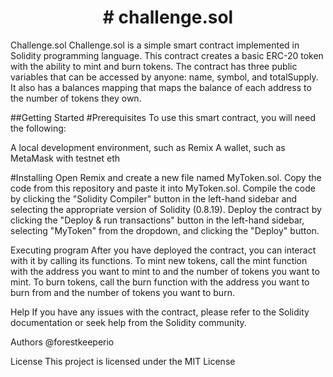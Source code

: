 <h1 align="center">#  challenge.sol </h1>
Challenge.sol
Challenge.sol is a simple smart contract implemented in Solidity programming language. This contract creates a basic ERC-20 token with the ability to mint and burn tokens. The contract has three public variables that can be accessed by anyone: name, symbol, and totalSupply. It also has a balances mapping that maps the balance of each address to the number of tokens they own.

##Getting Started
#Prerequisites
To use this smart contract, you will need the following:

A local development environment, such as Remix
A wallet, such as MetaMask with testnet eth

#Installing
Open Remix and create a new file named MyToken.sol.
Copy the code from this repository and paste it into MyToken.sol.
Compile the code by clicking the "Solidity Compiler" button in the left-hand sidebar and selecting the appropriate version of Solidity (0.8.19).
Deploy the contract by clicking the "Deploy & run transactions" button in the left-hand sidebar, selecting "MyToken" from the dropdown, and clicking the "Deploy" button.


Executing program
After you have deployed the contract, you can interact with it by calling its functions. To mint new tokens, call the mint function with the address you want to mint to and the number of tokens you want to mint. To burn tokens, call the burn function with the address you want to burn from and the number of tokens you want to burn.

Help
If you have any issues with the contract, please refer to the Solidity documentation or seek help from the Solidity community.

Authors
@forestkeeperio

License
This project is licensed under the MIT License
